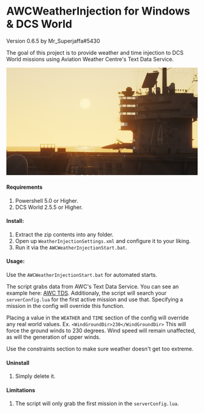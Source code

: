 
# AWCWeatherInjection for Windows & DCS World
Version 0.6.5 by Mr_Superjaffa#5430

The goal of this project is to provide weather and time injection to DCS World missions using Aviation Weather Centre's Text Data Service.

![Main Image](docs/images/img1.png)

#### Requirements
1. Powershell 5.0 or Higher.
2. DCS World 2.5.5 or Higher.

#### Install:
1. Extract the zip contents into any folder.
2. Open up `WeatherInjectionSettings.xml` and configure it to your liking.
3. Run it via the `AWCWeatherInjectionStart.bat`.

#### Usage:

Use the `AWCWeatherInjectionStart.bat` for automated starts.

The script grabs data from AWC's Text Data Service. You can see an example here: [AWC TDS](https://www.aviationweather.gov/adds/dataserver_current/httpparam?dataSource=metars&requestType=retrieve&format=xml&hoursBeforeNow=3&mostRecent=true&stationString=OMDB). Additionaly, the script will search your `serverConfig.lua` for the first active mission and use that. Specifying a mission in the config will override this function.

Placing a value in the `WEATHER` and `TIME` section of the config will override any real world values.
Ex. `<WindGroundDir>230</WindGroundDir>`
This will force the ground winds to 230 degrees. Wind speed will remain unaffected, as will the generation of upper winds.

Use the constraints section to make sure weather doesn't get too extreme.

#### Uninstall
1. Simply delete it.

#### Limitations

1. The script will only grab the first mission in the `serverConfig.lua`.
